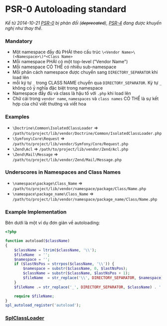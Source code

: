 PSR-0 Autoloading standard
==========================
_Kể từ 2014-10-21 [PSR-0](https://github.com/gr-hien/PSR/blob/master/PSR-0.md) bị phản đối (~~deprecated~~), [PSR-4](https://github.com/gr-hien/PSR/blob/master/PSR-4.md) đang được khuyến nghị như thay thế._

### Mandatory
* Một namespace đầy đủ PHẢI theo cấu trúc `\<Vendor Name>\(<Namespace>\)*<Class Name>`
* Mỗi namespace PHẢI có một top-level ("Vendor Name")
* Mỗi namespace CÓ THỂ có nhiều sub-namespace
* Mỗi phân cách namespace được chuyển sang `DIRECTORY_SEPARATOR` khi load lên
* mỗi ký tự `_` trong CLASS NAME chuyển qua `DIRECTORY_SEPARATOR`. Ký tự `_` không có ý nghĩa đặc biệt trong namespace
* Namespace đầy đủ và class là hậu tố với `.php` khi load lên
* Chữ cái trong `vendor name`, `namespaces` và `class names` CÓ THỂ là sự kết hợp của chữ viết thường và viết hoa

### Examples
* `\Doctrine\Common\IsolatedClassLoader` => `/path/to/project/lib/vendor/Doctrine/Common/IsolatedClassLoader.php`
* `\Symfony\Core\Request` => `/path/to/project/lib/vendor/Symfony/Core/Request.php`
* `\Zend\Acl` => `/path/to/project/lib/vendor/Zend/Acl.php`
* `\Zend\Mail\Message` => `/path/to/project/lib/vendor/Zend/Mail/Message.php`

### Underscores in Namespaces and Class Names
* `\namespace\package\Class_Name` => `/path/to/project/lib/vendor/namespace/package/Class/Name.php`
* `\namespace\package_name\Class_Name` => `/path/to/project/lib/vendor/namespace/package_name/Class/Name.php`

### Example Implementation
Bên dưới là một ví dụ đơn giản về autoloading:
```php
<?php

function autoload($className)
{
	$className = ltrim($className, '\\');
	$fileName  = '';
	$namespace = '';
	if ($lastNsPos = strrpos($className, '\\')) {
		$namespace = substr($className, 0, $lastNsPos);
		$className = substr($className, $lastNsPos + 1);
		$fileName  = str_replace('\\', DIRECTORY_SEPARATOR, $namespace) . DIRECTORY_SEPARATOR;
	}
	$fileName .= str_replace('_', DIRECTORY_SEPARATOR, $className) . '.php';

	require $fileName;
}
spl_autoload_register('autoload');
```
### [SplClassLoader](https://github.com/runsystem-hiennt2/PSR/blob/master/SplClassLoader.php)
